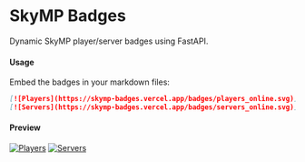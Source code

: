 # SkyMP Badges
Dynamic SkyMP player/server badges using FastAPI.

#### Usage
Embed the badges in your markdown files:

```md
[![Players](https://skymp-badges.vercel.app/badges/players_online.svg)](https://discord.gg/k39uQ9Yudt) 
[![Servers](https://skymp-badges.vercel.app/badges/servers_online.svg)](https://discord.gg/k39uQ9Yudt)
```

#### Preview

[![Players](https://skymp-badges.vercel.app/badges/players_online.svg)](https://discord.gg/k39uQ9Yudt) 
[![Servers](https://skymp-badges.vercel.app/badges/servers_online.svg)](https://discord.gg/k39uQ9Yudt)

